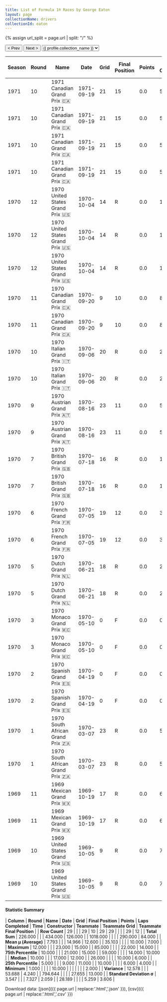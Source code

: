 ```yaml
---
title: List of Formula 1® Races by George Eaton
layout: page
collectionName: drivers
collectionId: eaton
---
```


{% assign url_split = page.url | split: "/" %}
<div id="collection-navigation">
<button onclick="selector.options[selector.selectedIndex-1].value && (window.location = selector.options[selector.selectedIndex-1].value);">&lt; Prev</button>
<button onclick="selector.options[selector.selectedIndex+1].value && (window.location = selector.options[selector.selectedIndex+1].value);">Next &gt;</button>
<select id="selector" onchange="this.options[this.selectedIndex].value && (window.location = this.options[this.selectedIndex].value);">
  {% for collectionId in site.data[page.collectionName].refs %}
    {% if collectionId == page.collectionId %}
      {% assign selected = "selected" %}
    {% else %}
      {% assign selected = "" %}
    {% endif %}
    {% assign profile = site.data[page.collectionName][collectionId].profile %}
    <option value="/f1/{{ page.collectionName }}/{{ collectionId }}/{{ url_split[4] }}" {{ selected }}>{{ profile.collection_name }}</option>
  {% endfor %}
</select>
</div>

| Season | Round | Name | Date | Grid | Final Position | Points | Laps Completed | Time | Constructor | Teammate | Teammate Grid | Teammate Final Position |
|--|--|--|--|--|--|--|--|--|--|--|--|--|
| 1971 | 10 | 1971 Canadian Grand Prix 🇨🇦 | 1971-09-19 | 21 | 15 | 0.0 | 59 |   | BRM 🇬🇧 | [Jo Siffert 🇨🇭](/f1/drivers/siffert) | 2 | 9 |
| 1971 | 10 | 1971 Canadian Grand Prix 🇨🇦 | 1971-09-19 | 21 | 15 | 0.0 | 59 |   | BRM 🇬🇧 | [Helmut Marko 🇦🇹](/f1/drivers/marko) | 19 | 12 |
| 1971 | 10 | 1971 Canadian Grand Prix 🇨🇦 | 1971-09-19 | 21 | 15 | 0.0 | 59 |   | BRM 🇬🇧 | [Peter Gethin 🇬🇧](/f1/drivers/gethin) | 16 | 14 |
| 1971 | 10 | 1971 Canadian Grand Prix 🇨🇦 | 1971-09-19 | 21 | 15 | 0.0 | 59 |   | BRM 🇬🇧 | [Howden Ganley 🇳🇿](/f1/drivers/ganley) | 9 | R |
| 1970 | 12 | 1970 United States Grand Prix 🇺🇸 | 1970-10-04 | 14 | R | 0.0 | 10 |   | BRM 🇬🇧 | [Pedro Rodríguez 🇲🇽](/f1/drivers/rodriguez) | 4 | 2 |
| 1970 | 12 | 1970 United States Grand Prix 🇺🇸 | 1970-10-04 | 14 | R | 0.0 | 10 |   | BRM 🇬🇧 | [Jackie Oliver 🇬🇧](/f1/drivers/oliver) | 7 | R |
| 1970 | 12 | 1970 United States Grand Prix 🇺🇸 | 1970-10-04 | 14 | R | 0.0 | 10 |   | BRM 🇬🇧 | [Peter Westbury 🇬🇧](/f1/drivers/westbury) | 0 | F |
| 1970 | 11 | 1970 Canadian Grand Prix 🇨🇦 | 1970-09-20 | 9 | 10 | 0.0 | 85 |   | BRM 🇬🇧 | [Pedro Rodríguez 🇲🇽](/f1/drivers/rodriguez) | 7 | 4 |
| 1970 | 11 | 1970 Canadian Grand Prix 🇨🇦 | 1970-09-20 | 9 | 10 | 0.0 | 85 |   | BRM 🇬🇧 | [Jackie Oliver 🇬🇧](/f1/drivers/oliver) | 10 | N |
| 1970 | 10 | 1970 Italian Grand Prix 🇮🇹 | 1970-09-06 | 20 | R | 0.0 | 21 |   | BRM 🇬🇧 | [Jackie Oliver 🇬🇧](/f1/drivers/oliver) | 6 | R |
| 1970 | 10 | 1970 Italian Grand Prix 🇮🇹 | 1970-09-06 | 20 | R | 0.0 | 21 |   | BRM 🇬🇧 | [Pedro Rodríguez 🇲🇽](/f1/drivers/rodriguez) | 2 | R |
| 1970 | 9 | 1970 Austrian Grand Prix 🇦🇹 | 1970-08-16 | 23 | 11 | 0.0 | 58 |   | BRM 🇬🇧 | [Pedro Rodríguez 🇲🇽](/f1/drivers/rodriguez) | 22 | 4 |
| 1970 | 9 | 1970 Austrian Grand Prix 🇦🇹 | 1970-08-16 | 23 | 11 | 0.0 | 58 |   | BRM 🇬🇧 | [Jackie Oliver 🇬🇧](/f1/drivers/oliver) | 14 | 5 |
| 1970 | 7 | 1970 British Grand Prix 🇬🇧 | 1970-07-18 | 16 | R | 0.0 | 10 |   | BRM 🇬🇧 | [Pedro Rodríguez 🇲🇽](/f1/drivers/rodriguez) | 15 | R |
| 1970 | 7 | 1970 British Grand Prix 🇬🇧 | 1970-07-18 | 16 | R | 0.0 | 10 |   | BRM 🇬🇧 | [Jackie Oliver 🇬🇧](/f1/drivers/oliver) | 4 | R |
| 1970 | 6 | 1970 French Grand Prix 🇫🇷 | 1970-07-05 | 19 | 12 | 0.0 | 36 |   | BRM 🇬🇧 | [Pedro Rodríguez 🇲🇽](/f1/drivers/rodriguez) | 10 | R |
| 1970 | 6 | 1970 French Grand Prix 🇫🇷 | 1970-07-05 | 19 | 12 | 0.0 | 36 |   | BRM 🇬🇧 | [Jackie Oliver 🇬🇧](/f1/drivers/oliver) | 12 | R |
| 1970 | 5 | 1970 Dutch Grand Prix 🇳🇱 | 1970-06-21 | 18 | R | 0.0 | 26 |   | BRM 🇬🇧 | [Pedro Rodríguez 🇲🇽](/f1/drivers/rodriguez) | 7 | 10 |
| 1970 | 5 | 1970 Dutch Grand Prix 🇳🇱 | 1970-06-21 | 18 | R | 0.0 | 26 |   | BRM 🇬🇧 | [Jackie Oliver 🇬🇧](/f1/drivers/oliver) | 5 | R |
| 1970 | 3 | 1970 Monaco Grand Prix 🇲🇨 | 1970-05-10 | 0 | F | 0.0 | 0 |   | BRM 🇬🇧 | [Pedro Rodríguez 🇲🇽](/f1/drivers/rodriguez) | 15 | 6 |
| 1970 | 3 | 1970 Monaco Grand Prix 🇲🇨 | 1970-05-10 | 0 | F | 0.0 | 0 |   | BRM 🇬🇧 | [Jackie Oliver 🇬🇧](/f1/drivers/oliver) | 14 | R |
| 1970 | 2 | 1970 Spanish Grand Prix 🇪🇸 | 1970-04-19 | 0 | F | 0.0 | 0 |   | BRM 🇬🇧 | [Pedro Rodríguez 🇲🇽](/f1/drivers/rodriguez) | 5 | W |
| 1970 | 2 | 1970 Spanish Grand Prix 🇪🇸 | 1970-04-19 | 0 | F | 0.0 | 0 |   | BRM 🇬🇧 | [Jackie Oliver 🇬🇧](/f1/drivers/oliver) | 10 | R |
| 1970 | 1 | 1970 South African Grand Prix 🇿🇦 | 1970-03-07 | 23 | R | 0.0 | 58 |   | BRM 🇬🇧 | [Pedro Rodríguez 🇲🇽](/f1/drivers/rodriguez) | 16 | 9 |
| 1970 | 1 | 1970 South African Grand Prix 🇿🇦 | 1970-03-07 | 23 | R | 0.0 | 58 |   | BRM 🇬🇧 | [Jackie Oliver 🇬🇧](/f1/drivers/oliver) | 12 | R |
| 1969 | 11 | 1969 Mexican Grand Prix 🇲🇽 | 1969-10-19 | 17 | R | 0.0 | 6 |   | BRM 🇬🇧 | [Jackie Oliver 🇬🇧](/f1/drivers/oliver) | 12 | 6 |
| 1969 | 11 | 1969 Mexican Grand Prix 🇲🇽 | 1969-10-19 | 17 | R | 0.0 | 6 |   | BRM 🇬🇧 | [John Surtees 🇬🇧](/f1/drivers/surtees) | 10 | R |
| 1969 | 10 | 1969 United States Grand Prix 🇺🇸 | 1969-10-05 | 9 | R | 0.0 | 76 |   | BRM 🇬🇧 | [John Surtees 🇬🇧](/f1/drivers/surtees) | 11 | 3 |
| 1969 | 10 | 1969 United States Grand Prix 🇺🇸 | 1969-10-05 | 9 | R | 0.0 | 76 |   | BRM 🇬🇧 | [Jackie Oliver 🇬🇧](/f1/drivers/oliver) | 14 | R |

#### Statistic Summary

| **Column** | **Round** | **Name** | **Date** | **Grid** | **Final Position** | **Points** | **Laps Completed** | **Time** | **Constructor** | **Teammate** | **Teammate Grid** | **Teammate Final Position** |
| **Row Count** | 29 |  |  | 29 | 10 | 29 | 29 |  |  |  | 29 | 12 |
| **Total Sum** | 226.000 |  |  | 434.000 | 126.000 |  | 1018.000 |  |  |  | 290.000 | 84.000 |
| **Mean μ (Average)** | 7.793 |  |  | 14.966 | 12.600 |  | 35.103 |  |  |  | 10.000 | 7.000 |
| **Maximum** | 12.000 |  |  | 23.000 | 15.000 |  | 85.000 |  |  |  | 22.000 | 14.000 |
| **75th Percentile** | 10.000 |  |  | 21.000 | 15.000 |  | 59.000 |  |  |  | 14.000 | 10.000 |
| **Median** | 10.000 |  |  | 17.000 | 12.000 |  | 26.000 |  |  |  | 10.000 | 6.000 |
| **25th Percentile** | 5.000 |  |  | 9.000 | 11.000 |  | 10.000 |  |  |  | 6.000 | 4.000 |
| **Minimum** | 1.000 |  |  |  | 10.000 |  |  |  |  |  |  | 2.000 |
| **Variance** | 12.578 |  |  | 53.688 | 4.240 |  | 794.644 |  |  |  | 27.655 | 13.000 |
| **Standard Deviation σ** | 3.547 |  |  | 7.327 | 2.059 |  | 28.189 |  |  |  | 5.259 | 3.606 |

Download data: [json]({{ page.url | replace:'.html','.json' }}), [csv]({{ page.url | replace:'.html','.csv' }})
